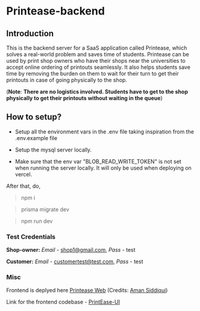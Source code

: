 # Printease-backend

## Introduction

This is the backend server for a SaaS application called Printease, which solves a real-world problem and saves time of students. Printease can be used by print shop owners who have their shops near the universities to accept online ordering of printouts seamlessly. It also helps students save time by removing the burden on them to wait for their turn to get their printouts in case of going physically to the shop.

(**Note**: **There are no logistics involved. Students have to get to the shop physically to get their printouts without waiting in the queue**)

## How to setup?

- Setup all the environment vars in the .env file taking inspiration from the .env.example file

- Setup the mysql server locally.

- Make sure that the env var "BLOB_READ_WRITE_TOKEN" is not set when running the server locally. It will only be used when deploying on vercel.

After that, do,

> npm i

> prisma migrate dev

> npm run dev

### Test Credentials

**Shop-owner:** _Email_ - shop1@gmail.com, _Pass_ - test

**Customer:** _Email_ - customertest@test.com, _Pass_ - test

### Misc

Frontend is deplyed here [Printease Web](https://print-ease.netlify.app)
(Credits: [Aman Siddiqui](https://github.com/Aman-Sidd))

Link for the frontend codebase - [PrintEase-UI](https://github.com/Aman-Sidd/PrintEase)
